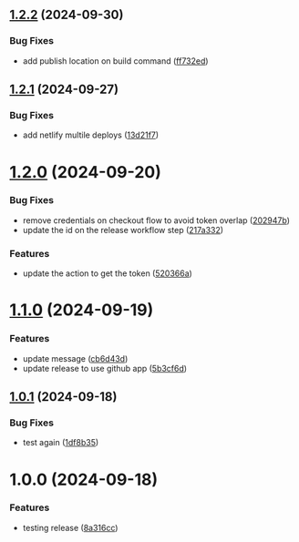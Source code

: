 ## [1.2.2](https://github.com/miguel-rosa/test-semantic-release/compare/v1.2.1...v1.2.2) (2024-09-30)


### Bug Fixes

* add publish location on build command ([ff732ed](https://github.com/miguel-rosa/test-semantic-release/commit/ff732edec220837ab8e130b1da3395ed816a5e11))

## [1.2.1](https://github.com/miguel-rosa/test-semantic-release/compare/v1.2.0...v1.2.1) (2024-09-27)


### Bug Fixes

* add netlify multile deploys ([13d21f7](https://github.com/miguel-rosa/test-semantic-release/commit/13d21f7204fd2ea2a06a5af8adc5fe62cf44b78b))

# [1.2.0](https://github.com/miguel-rosa/test-semantic-release/compare/v1.1.0...v1.2.0) (2024-09-20)


### Bug Fixes

* remove credentials on checkout flow to avoid token overlap ([202947b](https://github.com/miguel-rosa/test-semantic-release/commit/202947b0c0dd3cb5c2c98695245c62b3939f5de8))
* update the id on the release workflow step ([217a332](https://github.com/miguel-rosa/test-semantic-release/commit/217a33274688428817c17850802292b9ad586eed))


### Features

* update the action to get the token ([520366a](https://github.com/miguel-rosa/test-semantic-release/commit/520366a954edb0732304f7981cf3f7b2826a392a))

# [1.1.0](https://github.com/miguel-rosa/test-semantic-release/compare/v1.0.1...v1.1.0) (2024-09-19)


### Features

* update message ([cb6d43d](https://github.com/miguel-rosa/test-semantic-release/commit/cb6d43dd7ded6d5deffce5f9a7e659f127212631))
* update release to use github app ([5b3cf6d](https://github.com/miguel-rosa/test-semantic-release/commit/5b3cf6dbf2635a37b3ba000b1dca999cdeedb271))

## [1.0.1](https://github.com/miguel-rosa/test-semantic-release/compare/v1.0.0...v1.0.1) (2024-09-18)


### Bug Fixes

* test again ([1df8b35](https://github.com/miguel-rosa/test-semantic-release/commit/1df8b35929420b4a00eafbc4a2521c105e27dde7))

# 1.0.0 (2024-09-18)


### Features

* testing release ([8a316cc](https://github.com/miguel-rosa/test-semantic-release/commit/8a316cc9253d1d73875bbe9a1386249001dac126))
